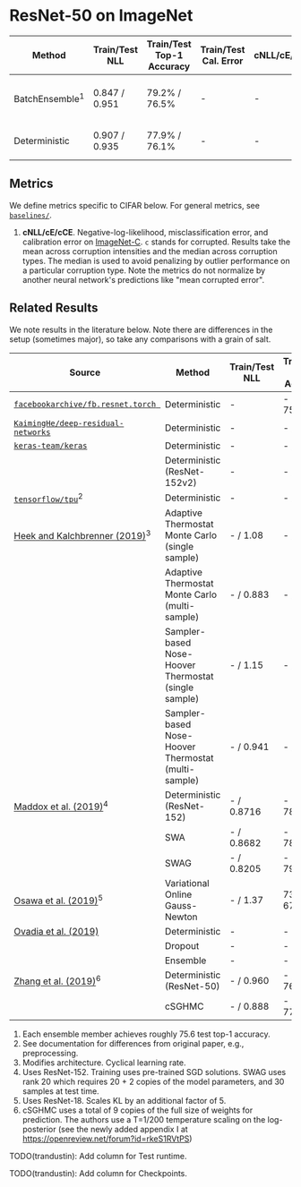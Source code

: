 # ResNet-50 on ImageNet

| Method | Train/Test NLL | Train/Test Top-1 Accuracy | Train/Test Cal. Error | cNLL/cE/cCE | Train Runtime (hours) | # Parameters |
| ----------- | ----------- | ----------- | ----------- | ----------- | ----------- | ----------- |
| BatchEnsemble<sup>1</sup> | 0.847 / 0.951 | 79.2% / 76.5% | - | - | 17.5 (32 TPUv2 cores) | 25.8M |
| Deterministic | 0.907 / 0.935 | 77.9% / 76.1% | - | - | 5 (32 TPUv3 cores) | 25.6M |

## Metrics

We define metrics specific to CIFAR below. For general metrics, see [`baselines/`](https://github.com/google/edward2/tree/master/baselines).

1. __cNLL/cE/cCE__. Negative-log-likelihood, misclassification error, and calibration error on [ImageNet-C](https://arxiv.org/abs/1903.12261). `c` stands for corrupted. Results take the mean across corruption intensities and the median across corruption types. The median is used to avoid penalizing by outlier performance on a particular corruption type. Note the metrics do not normalize by another neural network's predictions like "mean corrupted error".

## Related Results

We note results in the literature below. Note there are differences in the setup
(sometimes major), so take any comparisons with a grain of salt.

| Source | Method | Train/Test NLL | Train/Test Top-1 Accuracy | Train/Test Top-5 Accuracy | Train Runtime (hours) | # Parameters |
| ----------- | ----------- | ----------- | ----------- | ----------- | ----------- | ----------- |
| [`facebookarchive/fb.resnet.torch `](https://github.com/facebookarchive/fb.resnet.torch ) | Deterministic | - | - / 75.99% | - / 92.98% | - | 25.6M |
| [`KaimingHe/deep-residual-networks`](https://github.com/KaimingHe/deep-residual-networks) | Deterministic | - | - / 75.3% | - | - | 25.6M |
| [`keras-team/keras`](https://keras.io/applications/#resnet) | Deterministic | - | - / 74.9% | - / 92.1% | - | 25.6M |
| | Deterministic (ResNet-152v2) | - | - / 78.0% | - / 94.2% | - | 60.3M |
| [`tensorflow/tpu`](https://github.com/tensorflow/tpu/tree/master/models/official/resnet)<sup>2</sup> | Deterministic | - | - / 76% | - | 17 (8 TPUv2) | 25.6M |
| [Heek and Kalchbrenner (2019)](https://arxiv.org/abs/1908.03491)<sup>3</sup> | Adaptive Thermostat Monte Carlo (single sample) | - / 1.08 | - / 74.2% | - | 1000 epochs (8 TPUv3 cores) | - |
| | Adaptive Thermostat Monte Carlo (multi-sample) | - / 0.883 | - / 77.5% | - | 1000 epochs (8 TPUv3 cores) | - |
| | Sampler-based Nose-Hoover Thermostat (single sample) | - / 1.15 | - / 73.1% | - | 1000 epochs (8 TPUv3 cores) | - |
| | Sampler-based Nose-Hoover Thermostat (multi-sample) | - / 0.941 | - / 76.4% | - | 1000 epochs (8 TPUv3 cores) | - |
| [Maddox et al. (2019)](https://arxiv.org/abs/1902.02476)<sup>4</sup> | Deterministic (ResNet-152) | - / 0.8716 | - / 78.39% | - | pretrained+10 epochs | 60.3M |
| | SWA | - / 0.8682 | - / 78.92% | - | pretrained+10 epochs | 60.3M |
| | SWAG | - / 0.8205 | - / 79.08% | - | pretrained+10 epochs | 1.33B |
| [Osawa et al. (2019)](https://arxiv.org/abs/1906.02506)<sup>5</sup>  | Variational Online Gauss-Newton | - / 1.37 | 73.87% / 67.38% | | 1.90 (128 P100 GPUs) | - |
| [Ovadia et al. (2019)](https://arxiv.org/abs/1906.02530) | Deterministic | - | - | - | - | - |
| | Dropout | - | - | - | - | - |
| | Ensemble | - | - | - | - | - |
| [Zhang et al. (2019)](https://openreview.net/forum?id=rkeS1RVtPS)<sup>6</sup> | Deterministic (ResNet-50) | - / 0.960 | - / 76.046% | - /  92.78% | 25.6M |
| | cSGHMC | - / 0.888 | - / 77.11% | - / 93.524% | 307.2M |

1. Each ensemble member achieves roughly 75.6 test top-1 accuracy.
2. See documentation for differences from original paper, e.g., preprocessing.
3. Modifies architecture. Cyclical learning rate.
4. Uses ResNet-152. Training uses pre-trained SGD solutions. SWAG uses rank 20 which requires 20 + 2 copies of the model parameters, and 30 samples at test time.
5. Uses ResNet-18. Scales KL by an additional factor of 5.
6. cSGHMC uses a total of 9 copies of the full size of weights for prediction. The authors use a T=1/200 temperature scaling on the log-posterior (see the newly added appendix I at https://openreview.net/forum?id=rkeS1RVtPS)

TODO(trandustin): Add column for Test runtime.

TODO(trandustin): Add column for Checkpoints.
